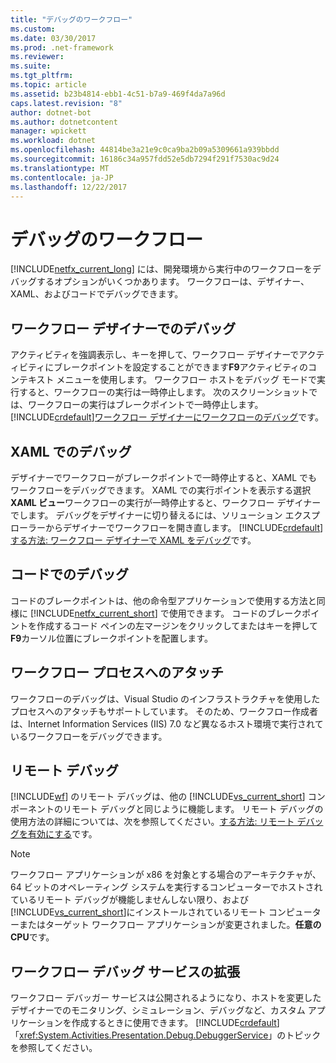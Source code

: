 ```yaml
---
title: "デバッグのワークフロー"
ms.custom: 
ms.date: 03/30/2017
ms.prod: .net-framework
ms.reviewer: 
ms.suite: 
ms.tgt_pltfrm: 
ms.topic: article
ms.assetid: b23b4814-ebb1-4c51-b7a9-469f4da7a96d
caps.latest.revision: "8"
author: dotnet-bot
ms.author: dotnetcontent
manager: wpickett
ms.workload: dotnet
ms.openlocfilehash: 44814be3a21e9c0ca9ba2b09a5309661a939bbdd
ms.sourcegitcommit: 16186c34a957fdd52e5db7294f291f7530ac9d24
ms.translationtype: MT
ms.contentlocale: ja-JP
ms.lasthandoff: 12/22/2017
---
```

# <a name="debugging-workflows"></a>デバッグのワークフロー
[!INCLUDE[netfx_current_long](../../../includes/netfx-current-long-md.md)] には、開発環境から実行中のワークフローをデバッグするオプションがいくつかあります。 ワークフローは、デザイナー、XAML、およびコードでデバッグできます。  
  
## <a name="debugging-in-the-workflow-designer"></a>ワークフロー デザイナーでのデバッグ  
 アクティビティを強調表示し、キーを押して、ワークフロー デザイナーでアクティビティにブレークポイントを設定することができます**F9**アクティビティのコンテキスト メニューを使用します。 ワークフロー ホストをデバッグ モードで実行すると、ワークフローの実行は一時停止します。 次のスクリーンショットでは、ワークフローの実行はブレークポイントで一時停止します。 [!INCLUDE[crdefault](../../../includes/crdefault-md.md)][ワークフロー デザイナーにワークフローのデバッグ](/visualstudio/workflow-designer/debugging-workflows-with-the-workflow-designer)です。  
  
## <a name="debugging-in-xaml"></a>XAML でのデバッグ  
 デザイナーでワークフローがブレークポイントで一時停止すると、XAML でもワークフローをデバッグできます。 XAML での実行ポイントを表示する選択**XAML ビュー**ワークフローの実行が一時停止すると、ワークフロー デザイナーでします。 デバッグをデザイナーに切り替えるには、ソリューション エクスプローラーからデザイナーでワークフローを開き直します。 [!INCLUDE[crdefault](../../../includes/crdefault-md.md)][する方法: ワークフロー デザイナーで XAML をデバッグ](/visualstudio/workflow-designer/how-to-debug-xaml-with-the-workflow-designer)です。  
  
## <a name="debugging-in-code"></a>コードでのデバッグ  
 コードのブレークポイントは、他の命令型アプリケーションで使用する方法と同様に [!INCLUDE[netfx_current_short](../../../includes/netfx-current-short-md.md)] で使用できます。 コードのブレークポイントを作成するコード ペインの左マージンをクリックしてまたはキーを押して**F9**カーソル位置にブレークポイントを配置します。  
  
## <a name="attaching-to-a-workflow-process"></a>ワークフロー プロセスへのアタッチ  
 ワークフローのデバッグは、Visual Studio のインフラストラクチャを使用したプロセスへのアタッチもサポートしています。 そのため、ワークフロー作成者は、Internet Information Services (IIS) 7.0 など異なるホスト環境で実行されているワークフローをデバッグできます。  
  
## <a name="remote-debugging"></a>リモート デバッグ  
 [!INCLUDE[wf](../../../includes/wf-md.md)] のリモート デバッグは、他の [!INCLUDE[vs_current_short](../../../includes/vs-current-short-md.md)] コンポーネントのリモート デバッグと同じように機能します。 リモート デバッグの使用方法の詳細については、次を参照してください。[する方法: リモート デバッグを有効にする](http://go.microsoft.com/fwlink/?LinkId=196257)です。  
  
> [!NOTE]
>  ワークフロー アプリケーションが x86 を対象とする場合のアーキテクチャが、64 ビットのオペレーティング システムを実行するコンピューターでホストされているリモート デバッグが機能しませんしない限り、および[!INCLUDE[vs_current_short](../../../includes/vs-current-short-md.md)]にインストールされているリモート コンピューターまたはターゲット ワークフロー アプリケーションが変更されました。**任意の CPU**です。  
  
## <a name="extending-the-workflow-debugging-service"></a>ワークフロー デバッグ サービスの拡張  
 ワークフロー デバッガー サービスは公開されるようになり、ホストを変更したデザイナーでのモニタリング、シミュレーション、デバッグなど、カスタム アプリケーションを作成するときに使用できます。 [!INCLUDE[crdefault](../../../includes/crdefault-md.md)]「<xref:System.Activities.Presentation.Debug.DebuggerService>」のトピックを参照してください。
